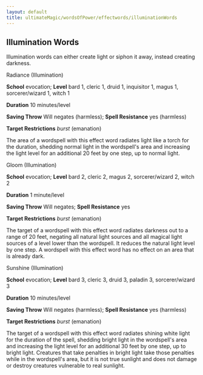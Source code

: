 ```yaml
---
layout: default
title: ultimateMagic/wordsOfPower/effectwords/illuminationWords
---
```

## Illumination Words

Illumination words can either create light or siphon it away, instead creating darkness.

Radiance (Illumination)

**School** evocation; **Level** bard 1, cleric 1, druid 1, inquisitor 1, magus 1, sorcerer/wizard 1, witch 1

**Duration** 10 minutes/level

**Saving Throw** Will negates (harmless); **Spell Resistance** yes (harmless)

**Target Restrictions** _burst_ (emanation)

The area of a wordspell with this effect word radiates light like a torch for the duration, shedding normal light in the wordspell's area and increasing the light level for an additional 20 feet by one step, up to normal light.

Gloom (Illumination)

**School** evocation; **Level** bard 2, cleric 2, magus 2, sorcerer/wizard 2, witch 2

**Duration** 1 minute/level

**Saving Throw** Will negates; **Spell Resistance** yes

**Target Restrictions** _burst_ (emanation)

The target of a wordspell with this effect word radiates darkness out to a range of 20 feet, negating all natural light sources and all magical light sources of a level lower than the wordspell. It reduces the natural light level by one step. A wordspell with this effect word has no effect on an area that is already dark.

Sunshine (Illumination)

**School** evocation; **Level** bard 3, cleric 3, druid 3, paladin 3, sorcerer/wizard 3

**Duration** 10 minutes/level

**Saving Throw** Will negates (harmless); **Spell Resistance** yes (harmless)

**Target Restrictions** _burst_ (emanation)

The target of a wordspell with this effect word radiates shining white light for the duration of the spell, shedding bright light in the wordspell's area and increasing the light level for an additional 30 feet by one step, up to bright light. Creatures that take penalties in bright light take those penalties while in the wordspell's area, but it is not true sunlight and does not damage or destroy creatures vulnerable to real sunlight.

